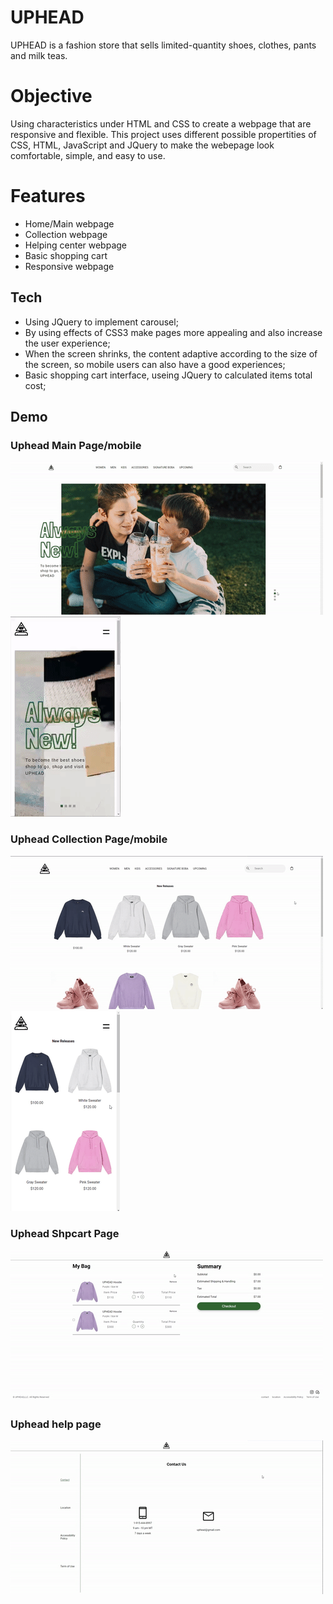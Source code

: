 
# UPHEAD
UPHEAD is a fashion store that sells limited-quantity shoes, clothes, pants and milk teas.
# Objective
Using characteristics under HTML and CSS to create a webpage that are responsive and flexible. This project uses different possible propertities of CSS, HTML, JavaScript and JQuery to make the webepage look comfortable, simple, and easy to use.
# Features
- Home/Main webpage
- Collection webpage
- Helping center webpage
- Basic shopping cart
- Responsive webpage
## Tech

- Using JQuery to implement carousel;
- By using effects of CSS3 make pages more appealing and also increase the user experience;
- When the screen shrinks, the content adaptive according to the size of the screen, so mobile users can also have a good experiences;
- Basic shopping cart interface, useing JQuery to calculated items total cost;

## Demo
  ### Uphead Main Page/mobile                                                           
![image](https://github.com/AuroraDai/E---Commercial/blob/main/gif/webshow.gif)      ![image](https://github.com/AuroraDai/E---Commercial/blob/main/gif/e-commerical-reponsive.gif)     
 ### Uphead Collection Page/mobile       
![image](https://github.com/AuroraDai/E---Commercial/blob/main/gif/e-commercial-women.gif)
![image](https://github.com/AuroraDai/E---Commercial/blob/main/gif/e-commerical-women-responsive.gif)
 ### Uphead Shpcart Page       
![image](https://github.com/AuroraDai/E---Commercial/blob/main/gif/e-commercial-shopcart.gif)
### Uphead help page
![image](https://github.com/AuroraDai/E---Commercial/blob/main/gif/e-commercial-footer.gif)

